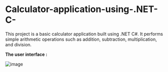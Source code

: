 # Calculator-application-using-.NET-C-
This project is a basic calculator application built using .NET C#.
It performs simple arithmetic operations such as addition, subtraction, multiplication, and division. 

**The user interface :**

![image](https://user-images.githubusercontent.com/101791324/223541856-e63fdc1b-c0c0-4657-a31c-e557f8618666.png)
